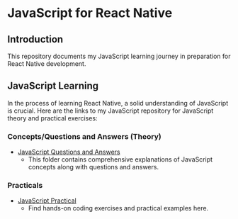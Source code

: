 # JavaScript for React Native

## Introduction

This repository documents my JavaScript learning journey in preparation for React Native development.

## JavaScript Learning

In the process of learning React Native, a solid understanding of JavaScript is crucial. Here are the links to my JavaScript repository for JavaScript theory and practical exercises:

### Concepts/Questions and Answers (Theory)

- [JavaScript Questions and Answers](https://github.com/Ernest-Yoyowah/javascript-concepts-qna)
  - This folder contains comprehensive explanations of JavaScript concepts along with questions and answers.

### Practicals

- [JavaScript Practical](https://github.com/Ernest-Yoyowah/Coding-Interview-Prep/tree/main/JavaScript)
  - Find hands-on coding exercises and practical examples here.
